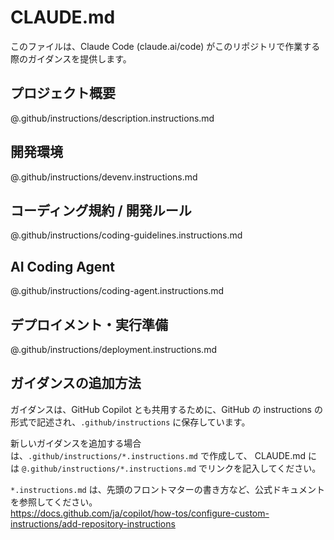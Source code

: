 # CLAUDE.md

このファイルは、Claude Code (claude.ai/code) がこのリポジトリで作業する際のガイダンスを提供します。

## プロジェクト概要

@.github/instructions/description.instructions.md

## 開発環境

@.github/instructions/devenv.instructions.md

## コーディング規約 / 開発ルール

@.github/instructions/coding-guidelines.instructions.md

## AI Coding Agent

@.github/instructions/coding-agent.instructions.md

## デプロイメント・実行準備

@.github/instructions/deployment.instructions.md

## ガイダンスの追加方法

ガイダンスは、GitHub Copilot とも共用するために、GitHub の instructions の形式で記述され、`.github/instructions` に保存しています。

新しいガイダンスを追加する場合は、`.github/instructions/*.instructions.md` で作成して、
CLAUDE.md には `@.github/instructions/*.instructions.md` でリンクを記入してください。

`*.instructions.md` は、先頭のフロントマターの書き方など、公式ドキュメントを参照してください。  
<https://docs.github.com/ja/copilot/how-tos/configure-custom-instructions/add-repository-instructions>
